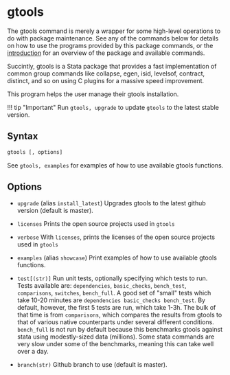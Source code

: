 gtools 
======

The gtools command is merely a wrapper for some high-level operations to
do with package maintenance. See any of the commands below for details
on how to use the programs provided by this package commands, or the
[introduction](index) for an overview of the package and available
commands.

Succintly, gtools is a Stata package that provides a fast implementation
of common group commands like collapse, egen, isid, levelsof, contract,
distinct, and so on using C plugins for a massive speed improvement.

This program helps the user manage their gtools installation.

!!! tip "Important"
    Run `gtools, upgrade` to update `gtools` to the latest stable version.

Syntax
------

```stata
gtools [, options]
```

See `gtools, examples` for examples of how to use available gtools functions.

Options
-------

- `upgrade` (alias `install_latest`) Upgrades gtools to the latest github version (default is master).

- `licenses` Prints the open source projects used in `gtools`

- `verbose` With `licenses`, prints the licenses of the open source projects used in `gtools`

- `examples` (alias `showcase`) Print examples of how to use available gtools functions.

- `test[(str)]` Run unit tests, optionally specifying which tests to run.  Tests
    available are: `dependencies`, `basic_checks`, `bench_test`,
    `comparisons`, `switches`, `bench_full`.  A good set of "small" tests
    which take 10-20 minutes are `dependencies basic_checks bench_test`.  By
    default, however, the first 5 tests are run, which take 1-3h. The bulk
    of that time is from `comparisons`, which compares the results from
    gtools to that of various native counterparts under several different
    conditions. `bench_full` is not run by default because this benchmarks
    gtools against stata using modestly-sized data (millions).  Some stata
    commands are very slow under some of the benchmarks, meaning this can
    take well over a day.

- `branch(str)` Github branch to use (default is master).
